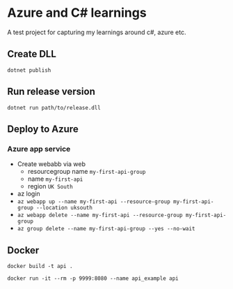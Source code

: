 # Azure and C# learnings

A test project for capturing my learnings around c#, azure etc.

## Create DLL

`dotnet publish`

## Run release version

`dotnet run path/to/release.dll`

## Deploy to Azure

### Azure app service

- Create webabb via web
  - resourcegroup name `my-first-api-group`
  - name `my-first-api`
  - region `UK South`
- az login
- `az webapp up --name my-first-api --resource-group my-first-api-group --location uksouth`
- `az webapp delete --name my-first-api --resource-group my-first-api-group`
- `az group delete --name my-first-api-group --yes --no-wait`


## Docker 

`docker build -t api .`

`docker run -it --rm -p 9999:8080 --name api_example api`
